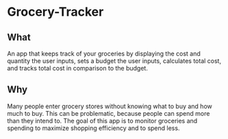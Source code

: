 # Grocery-Tracker
## What
An app that keeps track of your groceries by displaying the cost and quantity the user inputs, sets a budget the user inputs, calculates total cost, and tracks total cost in comparison to the budget.
## Why
Many people enter grocery stores without knowing what to buy and how much to buy. This can be problematic, because people can spend more than they intend to. The goal of this app is to monitor groceries and spending to maximize shopping efficiency and to spend less.
